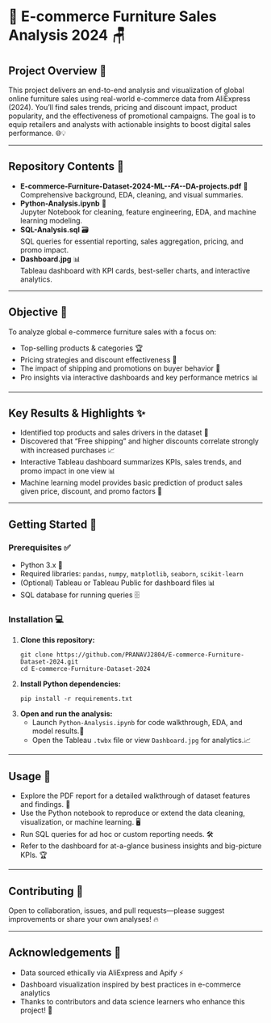 # 🛒 E-commerce Furniture Sales Analysis 2024 🪑

## Project Overview 📝
This project delivers an end-to-end analysis and visualization of global online furniture sales using real-world e-commerce data from AliExpress (2024). You’ll find sales trends, pricing and discount impact, product popularity, and the effectiveness of promotional campaigns. The goal is to equip retailers and analysts with actionable insights to boost digital sales performance. 🌐💡

---

## Repository Contents 📂

- **E-commerce-Furniture-Dataset-2024-ML-_-FA-_-DA-projects.pdf** 📄  
  Comprehensive background, EDA, cleaning, and visual summaries.
- **Python-Analysis.ipynb** 🐍  
  Jupyter Notebook for cleaning, feature engineering, EDA, and machine learning modeling.
- **SQL-Analysis.sql** 🗃️  
  SQL queries for essential reporting, sales aggregation, pricing, and promo impact.
- **Dashboard.jpg** 📊  
  Tableau dashboard with KPI cards, best-seller charts, and interactive analytics.

---

## Objective 🎯

To analyze global e-commerce furniture sales with a focus on:
- Top-selling products & categories 🏆
- Pricing strategies and discount effectiveness 💸
- The impact of shipping and promotions on buyer behavior 🚚
- Pro insights via interactive dashboards and key performance metrics 📊

---

## Key Results & Highlights ✨

- Identified top products and sales drivers in the dataset 🥇
- Discovered that “Free shipping” and higher discounts correlate strongly with increased purchases 📈
- Interactive Tableau dashboard summarizes KPIs, sales trends, and promo impact in one view 📊
- Machine learning model provides basic prediction of product sales given price, discount, and promo factors 🤖

---

## Getting Started 🚀

### Prerequisites ✅
- Python 3.x 🐍
- Required libraries: `pandas`, `numpy`, `matplotlib`, `seaborn`, `scikit-learn`
- (Optional) Tableau or Tableau Public for dashboard files 📊
- SQL database for running queries 🗄️

### Installation 💻

1. **Clone this repository:**
    ```
    git clone https://github.com/PRANAVJ2804/E-commerce-Furniture-Dataset-2024.git
    cd E-commerce-Furniture-Dataset-2024
    ```
2. **Install Python dependencies:**
    ```
    pip install -r requirements.txt
    ```
3. **Open and run the analysis:**
    - Launch `Python-Analysis.ipynb` for code walkthrough, EDA, and model results.📒
    - Open the Tableau `.twbx` file or view `Dashboard.jpg` for analytics.📈

---

## Usage 📌

- Explore the PDF report for a detailed walkthrough of dataset features and findings. 📄
- Use the Python notebook to reproduce or extend the data cleaning, visualization, or machine learning. 🖥️
- Run SQL queries for ad hoc or custom reporting needs. 🛠️
- Refer to the dashboard for at-a-glance business insights and big-picture KPIs. 🏆

---

## Contributing 🤝

Open to collaboration, issues, and pull requests—please suggest improvements or share your own analyses! 🔥

---

## Acknowledgements 🙏

- Data sourced ethically via AliExpress and Apify ⚡
- Dashboard visualization inspired by best practices in e-commerce analytics
- Thanks to contributors and data science learners who enhance this project! 🌟
